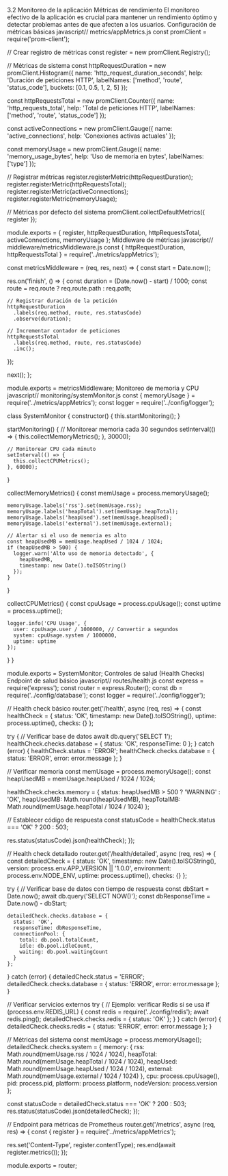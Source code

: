 3.2 Monitoreo de la aplicación
Métricas de rendimiento
El monitoreo efectivo de la aplicación es crucial para mantener un rendimiento óptimo y detectar problemas antes de que afecten a los usuarios.
Configuración de métricas básicas
javascript// metrics/appMetrics.js
const promClient = require('prom-client');

// Crear registro de métricas
const register = new promClient.Registry();

// Métricas de sistema
const httpRequestDuration = new promClient.Histogram({
  name: 'http_request_duration_seconds',
  help: 'Duración de peticiones HTTP',
  labelNames: ['method', 'route', 'status_code'],
  buckets: [0.1, 0.5, 1, 2, 5]
});

const httpRequestsTotal = new promClient.Counter({
  name: 'http_requests_total',
  help: 'Total de peticiones HTTP',
  labelNames: ['method', 'route', 'status_code']
});

const activeConnections = new promClient.Gauge({
  name: 'active_connections',
  help: 'Conexiones activas actuales'
});

const memoryUsage = new promClient.Gauge({
  name: 'memory_usage_bytes',
  help: 'Uso de memoria en bytes',
  labelNames: ['type']
});

// Registrar métricas
register.registerMetric(httpRequestDuration);
register.registerMetric(httpRequestsTotal);
register.registerMetric(activeConnections);
register.registerMetric(memoryUsage);

// Métricas por defecto del sistema
promClient.collectDefaultMetrics({ register });

module.exports = {
  register,
  httpRequestDuration,
  httpRequestsTotal,
  activeConnections,
  memoryUsage
};
Middleware de métricas
javascript// middleware/metricsMiddleware.js
const { httpRequestDuration, httpRequestsTotal } = require('../metrics/appMetrics');

const metricsMiddleware = (req, res, next) => {
  const start = Date.now();
  
  res.on('finish', () => {
    const duration = (Date.now() - start) / 1000;
    const route = req.route ? req.route.path : req.path;
    
    // Registrar duración de la petición
    httpRequestDuration
      .labels(req.method, route, res.statusCode)
      .observe(duration);
    
    // Incrementar contador de peticiones
    httpRequestsTotal
      .labels(req.method, route, res.statusCode)
      .inc();
  });
  
  next();
};

module.exports = metricsMiddleware;
Monitoreo de memoria y CPU
javascript// monitoring/systemMonitor.js
const { memoryUsage } = require('../metrics/appMetrics');
const logger = require('../config/logger');

class SystemMonitor {
  constructor() {
    this.startMonitoring();
  }

  startMonitoring() {
    // Monitorear memoria cada 30 segundos
    setInterval(() => {
      this.collectMemoryMetrics();
    }, 30000);

    // Monitorear CPU cada minuto
    setInterval(() => {
      this.collectCPUMetrics();
    }, 60000);
  }

  collectMemoryMetrics() {
    const memUsage = process.memoryUsage();
    
    memoryUsage.labels('rss').set(memUsage.rss);
    memoryUsage.labels('heapTotal').set(memUsage.heapTotal);
    memoryUsage.labels('heapUsed').set(memUsage.heapUsed);
    memoryUsage.labels('external').set(memUsage.external);

    // Alertar si el uso de memoria es alto
    const heapUsedMB = memUsage.heapUsed / 1024 / 1024;
    if (heapUsedMB > 500) {
      logger.warn('Alto uso de memoria detectado', {
        heapUsedMB,
        timestamp: new Date().toISOString()
      });
    }
  }

  collectCPUMetrics() {
    const cpuUsage = process.cpuUsage();
    const uptime = process.uptime();
    
    logger.info('CPU Usage', {
      user: cpuUsage.user / 1000000, // Convertir a segundos
      system: cpuUsage.system / 1000000,
      uptime: uptime
    });
  }
}

module.exports = SystemMonitor;
Controles de salud (Health Checks)
Endpoint de salud básico
javascript// routes/health.js
const express = require('express');
const router = express.Router();
const db = require('../config/database');
const logger = require('../config/logger');

// Health check básico
router.get('/health', async (req, res) => {
  const healthCheck = {
    status: 'OK',
    timestamp: new Date().toISOString(),
    uptime: process.uptime(),
    checks: {}
  };

  try {
    // Verificar base de datos
    await db.query('SELECT 1');
    healthCheck.checks.database = { status: 'OK', responseTime: 0 };
  } catch (error) {
    healthCheck.status = 'ERROR';
    healthCheck.checks.database = { 
      status: 'ERROR', 
      error: error.message 
    };
  }

  // Verificar memoria
  const memUsage = process.memoryUsage();
  const heapUsedMB = memUsage.heapUsed / 1024 / 1024;
  
  healthCheck.checks.memory = {
    status: heapUsedMB > 500 ? 'WARNING' : 'OK',
    heapUsedMB: Math.round(heapUsedMB),
    heapTotalMB: Math.round(memUsage.heapTotal / 1024 / 1024)
  };

  // Establecer código de respuesta
  const statusCode = healthCheck.status === 'OK' ? 200 : 503;
  
  res.status(statusCode).json(healthCheck);
});

// Health check detallado
router.get('/health/detailed', async (req, res) => {
  const detailedCheck = {
    status: 'OK',
    timestamp: new Date().toISOString(),
    version: process.env.APP_VERSION || '1.0.0',
    environment: process.env.NODE_ENV,
    uptime: process.uptime(),
    checks: {}
  };

  try {
    // Verificar base de datos con tiempo de respuesta
    const dbStart = Date.now();
    await db.query('SELECT NOW()');
    const dbResponseTime = Date.now() - dbStart;
    
    detailedCheck.checks.database = {
      status: 'OK',
      responseTime: dbResponseTime,
      connectionPool: {
        total: db.pool.totalCount,
        idle: db.pool.idleCount,
        waiting: db.pool.waitingCount
      }
    };
  } catch (error) {
    detailedCheck.status = 'ERROR';
    detailedCheck.checks.database = {
      status: 'ERROR',
      error: error.message
    };
  }

  // Verificar servicios externos
  try {
    // Ejemplo: verificar Redis si se usa
    if (process.env.REDIS_URL) {
      const redis = require('../config/redis');
      await redis.ping();
      detailedCheck.checks.redis = { status: 'OK' };
    }
  } catch (error) {
    detailedCheck.checks.redis = {
      status: 'ERROR',
      error: error.message
    };
  }

  // Métricas del sistema
  const memUsage = process.memoryUsage();
  detailedCheck.checks.system = {
    memory: {
      rss: Math.round(memUsage.rss / 1024 / 1024),
      heapTotal: Math.round(memUsage.heapTotal / 1024 / 1024),
      heapUsed: Math.round(memUsage.heapUsed / 1024 / 1024),
      external: Math.round(memUsage.external / 1024 / 1024)
    },
    cpu: process.cpuUsage(),
    pid: process.pid,
    platform: process.platform,
    nodeVersion: process.version
  };

  const statusCode = detailedCheck.status === 'OK' ? 200 : 503;
  res.status(statusCode).json(detailedCheck);
});

// Endpoint para métricas de Prometheus
router.get('/metrics', async (req, res) => {
  const { register } = require('../metrics/appMetrics');
  
  res.set('Content-Type', register.contentType);
  res.end(await register.metrics());
});

module.exports = router;
